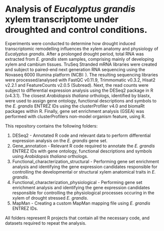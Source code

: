 # Analysis of _Eucalyptus grandis_ xylem transcriptome under droughted and control conditions.

Experiments were conducted to determine how drought induced transcriptomic remodelling influences the xylem anatomy and physiology of _Eucalyptus grandis_. After a prolonged drought period, total RNA was extracted from _E. grandis_ stem samples, comprising mainly of developing xylem and cambium tissues. TruSeq Stranded mRNA libraries were created and subject to paired-end next generation RNA sequencing using the Novaseq 6000 Illumina platform (NCBI: ). The resulting sequencing libraries were processed/analysed with FastQC v0.11.9, Trimmomatic v0.3.2, Hisat2 v2.2.1 and FeatureCounts v2.0.5 (Subread). Next, the read counts were subject to differential expression analysis using the DESeq2 package in R (v4.3.1). The closest _Arabidopsis thaliana_ orthologs, identified by blastx, were used to assign gene ontology, functional descriptions and symbols to the _E. grandis_ ENTREZ IDs using the clusterProfiler v4.0 and biomaRt packages within R. Finally, gene set enrichment analysis (GSEA) was performed with clusterProfilers non-model organism feature, using R. 

This repository contains the following folders: 

1. DESeq2 - Annotated R code and relevant data to perform differential expression analysis on the _E. grandis_ gene set.
2. Gene_annotation - Relevant R code required to annotate the _E. grandis_ ENTREZ IDs with gene ontology, functional descriptions and symbols using _Arabidopsis thaliana_ orthologs.
3. Functional_characterization_structural - Performing gene set enrichment analysis and identifying the gene expression candidates responsible for controlling the developmental or structural xylem anatomical traits in _E. grandis_.
4. Functional_characterization_physiological - Performing gene set enrichment analysis and identifying the gene expression candidates responsible for controlling the physiological processes occuring in the xylem of drought stressed _E. grandis_.
5. MapMan - Creating a custom MapMan mapping file using _E. grandis_ ENTREZ IDs.

All folders represent R projects that contain all the necessary code, and datasets required to repeat the analysis. 
